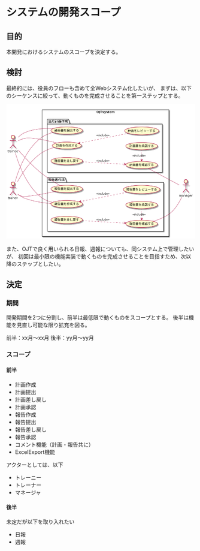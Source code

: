 # システムの開発スコープ

## 目的
本開発におけるシステムのスコープを決定する。

## 検討
最終的には、役員のフローも含めて全Webシステム化したいが、
まずは、以下のシーケンスに絞って、動くものを完成させることを第一ステップとする。

![OJTシステムシーケンス図](./images/0002-system-development-scope.png "OJTシステムシーケンス図")

また、OJTで良く用いられる日報、週報についても、同システム上で管理したいが、
初回は最小限の機能実装で動くものを完成させることを目指すため、次以降のステップとしたい。

## 決定

### 期間
開発期間を2つに分割し、前半は最低限で動くものをスコープとする。
後半は機能を見直し可能な限り拡充を図る。

前半：xx月～xx月
後半：yy月～yy月

### スコープ
#### 前半
- 計画作成
- 計画提出
- 計画差し戻し
- 計画承認
- 報告作成
- 報告提出
- 報告差し戻し
- 報告承認
- コメント機能（計画・報告共に）
- ExcelExport機能

アクターとしては、以下
- トレーニー
- トレーナー
- マネージャ

#### 後半
未定だが以下を取り入れたい
- 日報
- 週報


